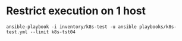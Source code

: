 # Restrict execution on 1 host
```
ansible-playbook -i inventory/k8s-test -u ansible playbooks/k8s-test.yml --limit k8s-tst04
```
